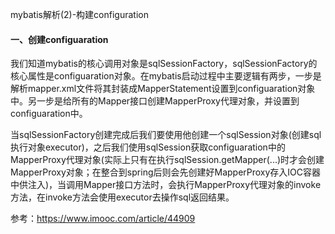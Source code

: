 mybatis解析(2)-构建configuration

#### 一、创建configuaration

我们知道mybatis的核心调用对象是sqlSessionFactory，sqlSessionFactory的核心属性是configuaration对象。在mybatis启动过程中主要逻辑有两步，一步是解析mapper.xml文件将其封装成MapperStatement设置到configuaration对象中。另一步是给所有的Mapper接口创建MapperProxy代理对象，并设置到configuaration中。

当sqlSessionFactory创建完成后我们要使用他创建一个sqlSession对象(创建sql执行对象executor)，之后我们使用sqlSession获取configuaration中的MapperProxy代理对象(实际上只有在执行sqlSession.getMapper(...)时才会创建MapperProxy对象；在整合到spring后则会先创建好MapperProxy存入IOC容器中供注入)，当调用Mapper接口方法时，会执行MapperProxy代理对象的invoke方法，在invoke方法会使用executor去操作sql返回结果。

参考：https://www.imooc.com/article/44909

